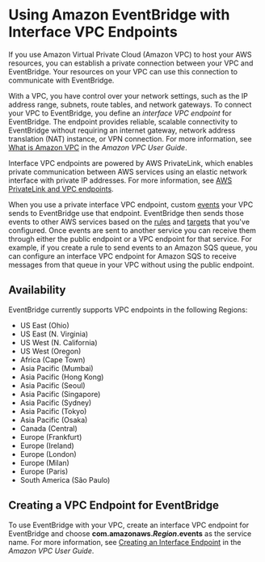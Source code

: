 # Using Amazon EventBridge with Interface VPC Endpoints<a name="eb-related-service-vpc"></a>

If you use Amazon Virtual Private Cloud \(Amazon VPC\) to host your AWS resources, you can establish a private connection between your VPC and EventBridge\. Your resources on your VPC can use this connection to communicate with EventBridge\.

With a VPC, you have control over your network settings, such as the IP address range, subnets, route tables, and network gateways\. To connect your VPC to EventBridge, you define an *interface VPC endpoint* for EventBridge\. The endpoint provides reliable, scalable connectivity to EventBridge without requiring an internet gateway, network address translation \(NAT\) instance, or VPN connection\. For more information, see [What is Amazon VPC](https://docs.aws.amazon.com/vpc/latest/userguide/) in the *Amazon VPC User Guide*\.

Interface VPC endpoints are powered by AWS PrivateLink, which enables private communication between AWS services using an elastic network interface with private IP addresses\. For more information, see [AWS PrivateLink and VPC endpoints](https://docs.aws.amazon.com/vpc/latest/userguide/endpoint-services-overview.html)\.

When you use a private interface VPC endpoint, custom [events](eb-events.md) your VPC sends to EventBridge use that endpoint\. EventBridge then sends those events to other AWS services based on the [rules](eb-rules.md) and [targets](eb-targets.md) that you've configured\. Once events are sent to another service you can receive them through either the public endpoint or a VPC endpoint for that service\. For example, if you create a rule to send events to an Amazon SQS queue, you can configure an interface VPC endpoint for Amazon SQS to receive messages from that queue in your VPC without using the public endpoint\. 

## Availability<a name="eb-interface-VPC-availability"></a>

EventBridge currently supports VPC endpoints in the following Regions:
+ US East \(Ohio\)
+ US East \(N\. Virginia\)
+ US West \(N\. California\)
+ US West \(Oregon\)
+ Africa \(Cape Town\)
+ Asia Pacific \(Mumbai\)
+ Asia Pacific \(Hong Kong\)
+ Asia Pacific \(Seoul\)
+ Asia Pacific \(Singapore\)
+ Asia Pacific \(Sydney\)
+ Asia Pacific \(Tokyo\)
+ Asia Pacific \(Osaka\)
+ Canada \(Central\)
+ Europe \(Frankfurt\)
+ Europe \(Ireland\)
+ Europe \(London\)
+ Europe \(Milan\)
+ Europe \(Paris\)
+ South America \(São Paulo\)

## Creating a VPC Endpoint for EventBridge<a name="eb-create-VPC-endpoint"></a>

To use EventBridge with your VPC, create an interface VPC endpoint for EventBridge and choose **com\.amazonaws\.*Region*\.events** as the service name\. For more information, see [Creating an Interface Endpoint](https://docs.aws.amazon.com/vpc/latest/userguide/vpce-interface.html#create-interface-endpoint.html) in the *Amazon VPC User Guide*\.